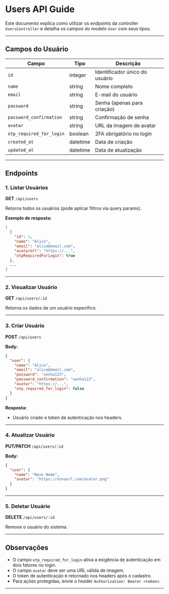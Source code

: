 # Users API Guide

Este documento explica como utilizar os endpoints da controller `UsersController` e detalha os campos do modelo `User` com seus tipos.

---

## Campos do Usuário

| Campo                    | Tipo     | Descrição                      |
| ------------------------ | -------- | ------------------------------ |
| `id`                     | integer  | Identificador único do usuário |
| `name`                   | string   | Nome completo                  |
| `email`                  | string   | E-mail do usuário              |
| `password`               | string   | Senha (apenas para criação)    |
| `password_confirmation`  | string   | Confirmação de senha           |
| `avatar`                 | string   | URL da imagem de avatar        |
| `otp_required_for_login` | boolean  | 2FA obrigatório no login       |
| `created_at`             | datetime | Data de criação                |
| `updated_at`             | datetime | Data de atualização            |

---

## Endpoints

### 1. Listar Usuários

**GET** `/api/users`

Retorna todos os usuários (pode aplicar filtros via query params).

**Exemplo de resposta:**

```json
[
  {
    "id": 1,
    "name": "Alice",
    "email": "alice@email.com",
    "avatarUrl": "https://...",
    "otpRequiredForLogin": true
  },
  ...
]
```

---

### 2. Visualizar Usuário

**GET** `/api/users/:id`

Retorna os dados de um usuário específico.

---

### 3. Criar Usuário

**POST** `/api/users`

**Body:**

```json
{
  "user": {
    "name": "Alice",
    "email": "alice@email.com",
    "password": "senha123",
    "password_confirmation": "senha123",
    "avatar": "https://...",
    "otp_required_for_login": false
  }
}
```

**Resposta:**

- Usuário criado e token de autenticação nos headers.

---

### 4. Atualizar Usuário

**PUT/PATCH** `/api/users/:id`

**Body:**

```json
{
  "user": {
    "name": "Novo Nome",
    "avatar": "https://novaurl.com/avatar.png"
  }
}
```

---

### 5. Deletar Usuário

**DELETE** `/api/users/:id`

Remove o usuário do sistema.

---

## Observações

- O campo `otp_required_for_login` ativa a exigência de autenticação em dois fatores no login.
- O campo `avatar` deve ser uma URL válida de imagem.
- O token de autenticação é retornado nos headers após o cadastro.
- Para ações protegidas, envie o header `Authorization: Bearer <token>`.

---
